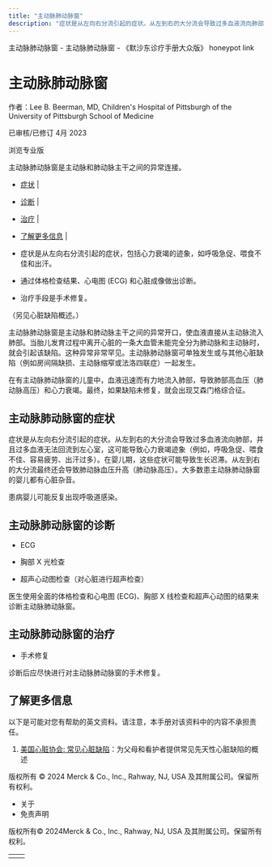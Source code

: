 ```yaml
---
title: "主动脉肺动脉窗"
description: "症状是从左向右分流引起的症状。从左到右的大分流会导致过多血液流向肺部，并且过多血液无法回流到左心室，这可能导致心力衰竭迹象（例如，呼吸急促、喂食不佳、容易疲劳、出汗过多）。在婴儿期，这些症状可能导致生长迟滞。从左到右的大分流最终还会导致肺动脉血压升高（肺动脉高压）。大多数患主动脉肺动脉窗的婴儿都有心脏杂音。"
---
```


﻿主动脉肺动脉窗 \- 主动脉肺动脉窗 \- 《默沙东诊疗手册大众版》 honeypot link

# 主动脉肺动脉窗

作者：Lee B. Beerman, MD, Children's Hospital of Pittsburgh of the University of
Pittsburgh School of Medicine

已审核/已修订 4月 2023

浏览专业版

主动脉肺动脉窗是主动脉和肺动脉主干之间的异常连接。

- [症状](#症状_v80038295_zh) \|
- [诊断](#诊断_v80038304_zh) \|
- [治疗](#治疗_v80038315_zh) \|
- [了解更多信息](#了解更多信息_v80038322_zh) \|

- 症状是从左向右分流引起的症状，包括心力衰竭的迹象，如呼吸急促、喂食不佳和出汗。

- 通过体格检查结果、心电图 (ECG) 和心脏成像做出诊断。

- 治疗手段是手术修复。


（另见心脏缺陷概述。）

主动脉肺动脉窗是主动脉和肺动脉主干之间的异常开口，使血液直接从主动脉流入肺部。当胎儿发育过程中离开心脏的一条大血管未能完全分为肺动脉和主动脉时，就会引起该缺陷。这种异常非常罕见。主动脉肺动脉窗可单独发生或与其他心脏缺陷（例如房间隔缺损、主动脉缩窄或法洛四联症）一起发生。

在有主动脉肺动脉窗的儿童中，血液迅速而有力地流入肺部，导致肺部高血压（肺动脉高压）和心力衰竭。最终，如果缺陷未修复，就会出现艾森门格综合征。

## 主动脉肺动脉窗的症状

症状是从左向右分流引起的症状。从左到右的大分流会导致过多血液流向肺部，并且过多血液无法回流到左心室，这可能导致心力衰竭迹象（例如，呼吸急促、喂食不佳、容易疲劳、出汗过多）。在婴儿期，这些症状可能导致生长迟滞。从左到右的大分流最终还会导致肺动脉血压升高（肺动脉高压）。大多数患主动脉肺动脉窗的婴儿都有心脏杂音。

患病婴儿可能反复出现呼吸道感染。

## 主动脉肺动脉窗的诊断

- ECG

- 胸部 X 光检查

- 超声心动图检查（对心脏进行超声检查）


医生使用全面的体格检查和心电图 (ECG)、胸部 X 线检查和超声心动图的结果来诊断主动脉肺动脉窗。

## 主动脉肺动脉窗的治疗

- 手术修复


诊断后应尽快进行对主动脉肺动脉窗的手术修复。

## 了解更多信息

以下是可能对您有帮助的英文资料。请注意，本手册对该资料中的内容不承担责任。

1. [美国心脏协会: 常见心脏缺陷](https://www.heart.org/en/health-topics/congenital-heart-defects/about-congenital-heart-defects/common-types-of-heart-defects)：为父母和看护者提供常见先天性心脏缺陷的概述




版权所有 © 2024
Merck & Co., Inc., Rahway, NJ, USA 及其附属公司。保留所有权利。

- 关于
- 免责声明

版权所有© 2024Merck & Co., Inc., Rahway, NJ, USA 及其附属公司。保留所有权利。

|     |     |
| --- | --- |
|  |  |